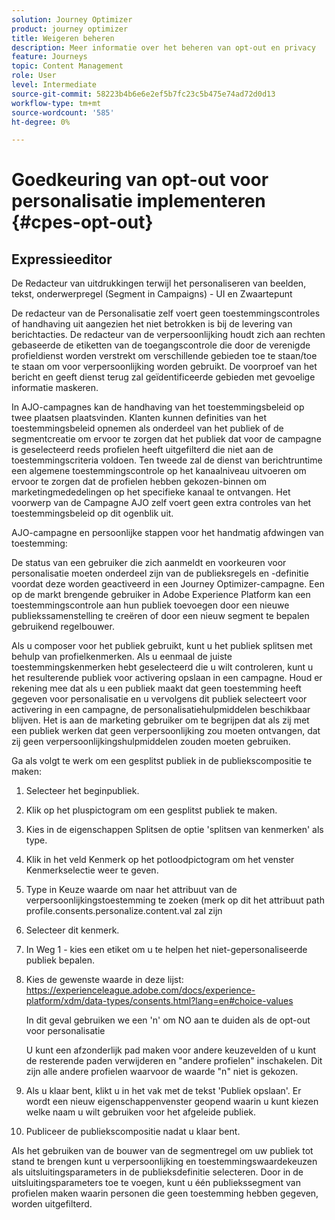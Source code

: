 ```yaml
---
solution: Journey Optimizer
product: journey optimizer
title: Weigeren beheren
description: Meer informatie over het beheren van opt-out en privacy
feature: Journeys
topic: Content Management
role: User
level: Intermediate
source-git-commit: 58223b4b6e6e2ef5b7fc23c5b475e74ad72d0d13
workflow-type: tm+mt
source-wordcount: '585'
ht-degree: 0%

---
```


# Goedkeuring van opt-out voor personalisatie implementeren {#cpes-opt-out}


## Expressieeditor

De Redacteur van uitdrukkingen terwijl het personaliseren van beelden, tekst, onderwerpregel (Segment in Campaigns) - UI en Zwaartepunt

De redacteur van de Personalisatie zelf voert geen toestemmingscontroles of handhaving uit aangezien het niet betrokken is bij de levering van berichtacties. De redacteur van de verpersoonlijking houdt zich aan rechten gebaseerde de etiketten van de toegangscontrole die door de verenigde profieldienst worden verstrekt om verschillende gebieden toe te staan/toe te staan om voor verpersoonlijking worden gebruikt. De voorproef van het bericht en geeft dienst terug zal geïdentificeerde gebieden met gevoelige informatie maskeren.

In AJO-campagnes kan de handhaving van het toestemmingsbeleid op twee plaatsen plaatsvinden. Klanten kunnen definities van het toestemmingsbeleid opnemen als onderdeel van het publiek of de segmentcreatie om ervoor te zorgen dat het publiek dat voor de campagne is geselecteerd reeds profielen heeft uitgefilterd die niet aan de toestemmingscriteria voldoen. Ten tweede zal de dienst van berichtruntime een algemene toestemmingscontrole op het kanaalniveau uitvoeren om ervoor te zorgen dat de profielen hebben gekozen-binnen om marketingmededelingen op het specifieke kanaal te ontvangen. Het voorwerp van de Campagne AJO zelf voert geen extra controles van het toestemmingsbeleid op dit ogenblik uit.

AJO-campagne en persoonlijke stappen voor het handmatig afdwingen van toestemming:

De status van een gebruiker die zich aanmeldt en voorkeuren voor personalisatie moeten onderdeel zijn van de publieksregels en -definitie voordat deze worden geactiveerd in een Journey Optimizer-campagne. Een op de markt brengende gebruiker in Adobe Experience Platform kan een toestemmingscontrole aan hun publiek toevoegen door een nieuwe publiekssamenstelling te creëren of door een nieuw segment te bepalen gebruikend regelbouwer.

Als u composer voor het publiek gebruikt, kunt u het publiek splitsen met behulp van profielkenmerken. Als u eenmaal de juiste toestemmingskenmerken hebt geselecteerd die u wilt controleren, kunt u het resulterende publiek voor activering opslaan in een campagne. Houd er rekening mee dat als u een publiek maakt dat geen toestemming heeft gegeven voor personalisatie en u vervolgens dit publiek selecteert voor activering in een campagne, de personalisatiehulpmiddelen beschikbaar blijven. Het is aan de marketing gebruiker om te begrijpen dat als zij met een publiek werken dat geen verpersoonlijking zou moeten ontvangen, dat zij geen verpersoonlijkingshulpmiddelen zouden moeten gebruiken.

Ga als volgt te werk om een gesplitst publiek in de publiekscompositie te maken:

1. Selecteer het beginpubliek.

1. Klik op het pluspictogram om een gesplitst publiek te maken.

1. Kies in de eigenschappen Splitsen de optie &#39;splitsen van kenmerken&#39; als type.

1. Klik in het veld Kenmerk op het potloodpictogram om het venster Kenmerkselectie weer te geven.

1. Type in Keuze waarde om naar het attribuut van de verpersoonlijkingstoestemming te zoeken (merk op dit het attribuut path profile.consents.personalize.content.val zal zijn

1. Selecteer dit kenmerk.

1. In Weg 1 - kies een etiket om u te helpen het niet-gepersonaliseerde publiek bepalen.

1. Kies de gewenste waarde in deze lijst: https://experienceleague.adobe.com/docs/experience-platform/xdm/data-types/consents.html?lang=en#choice-values

   In dit geval gebruiken we een &#39;n&#39; om NO aan te duiden als de opt-out voor personalisatie

   U kunt een afzonderlijk pad maken voor andere keuzevelden of u kunt de resterende paden verwijderen en &quot;andere profielen&quot; inschakelen. Dit zijn alle andere profielen waarvoor de waarde &quot;n&quot; niet is gekozen.

1. Als u klaar bent, klikt u in het vak met de tekst &#39;Publiek opslaan&#39;. Er wordt een nieuw eigenschappenvenster geopend waarin u kunt kiezen welke naam u wilt gebruiken voor het afgeleide publiek.

1. Publiceer de publiekscompositie nadat u klaar bent.

Als het gebruiken van de bouwer van de segmentregel om uw publiek tot stand te brengen kunt u verpersoonlijking en toestemmingswaardekeuzen als uitsluitingsparameters in de publieksdefinitie selecteren. Door in de uitsluitingsparameters toe te voegen, kunt u één publiekssegment van profielen maken waarin personen die geen toestemming hebben gegeven, worden uitgefilterd.
